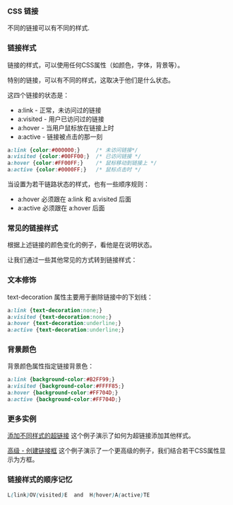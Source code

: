 ### CSS 链接

不同的链接可以有不同的样式.

### 链接样式

链接的样式，可以使用任何CSS属性（如颜色，字体，背景等）。

特别的链接，可以有不同的样式，这取决于他们是什么状态。

这四个链接的状态是：

* a:link - 正常，未访问过的链接
* a:visited - 用户已访问过的链接
* a:hover - 当用户鼠标放在链接上时
* a:active - 链接被点击的那一刻

```css
a:link {color:#000000;}     /* 未访问链接*/
a:visited {color:#00FF00;}  /* 已访问链接 */
a:hover {color:#FF00FF;}  	/* 鼠标移动到链接上 */
a:active {color:#0000FF;}  	/* 鼠标点击时 */
```

当设置为若干链路状态的样式，也有一些顺序规则：

* a:hover 必须跟在 a:link 和 a:visited 后面
* a:active 必须跟在 a:hover 后面

### 常见的链接样式

根据上述链接的颜色变化的例子，看他是在说明状态。

让我们通过一些其他常见的方式转到链接样式：

### 文本修饰

text-decoration 属性主要用于删除链接中的下划线：

```css
a:link {text-decoration:none;}
a:visited {text-decoration:none;}
a:hover {text-decoration:underline;}
a:active {text-decoration:underline;}
```

### 背景颜色

背景颜色属性指定链接背景色：

```css
a:link {background-color:#B2FF99;}
a:visited {background-color:#FFFF85;}
a:hover {background-color:#FF704D;}
a:active {background-color:#FF704D;}
```

### 更多实例

[添加不同样式的超链接](https://www.runoob.com/try/try.php?filename=trycss_link2)
这个例子演示了如何为超链接添加其他样式。

[高级 - 创建链接框](https://www.runoob.com/try/try.php?filename=trycss_link_advanced)
这个例子演示了一个更高级的例子，我们结合若干CSS属性显示为方框。

### 链接样式的顺序记忆

```css
L(link)OV(visited)E  and  H(hover)A(active)TE
```

